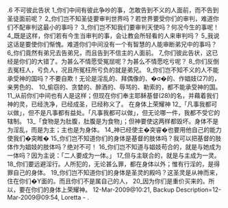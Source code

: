 .6 
不可彼此告状 
1_你们中间有彼此争吵的事，怎敢告到不义的人面前，而不告到圣徒面前呢？ 2_你们岂不知圣徒要审判世界吗？若世界要受你们的审判，难道你们不配审判这最小的事吗？ 3_你们岂不知我们要审判天使吗？何况今生的事呢！ 4_既是这样，你们若有今生当审判的事，会让教会所轻看的人来审判吗？ 5_我说这话是要使你们惭愧。难道你们中间没有一个有智慧的人能审断弟兄中的事吗？ 6_你们竟然有弟兄去告弟兄，而且告到不信主的人面前。 
7_你们彼此告状，这已经是你们的大错了。为甚么不情愿受冤屈呢？为甚么不情愿吃亏呢？ 8_你们反倒去冤枉人，亏负人，况且所冤枉所亏负的就是弟兄。 
9_你们岂不知不义的人不能承受神的国吗？不要自欺！无论是淫乱的、拜偶像的、�σ�的、作娼妓(27)的，亲男色的、 10_偷窃的、贪婪的、醉酒的、辱骂的、勒索的，都不能承受神的国。 11_从前你们中间也有人是这样；但现在你们奉主耶稣基督(28)的名，并藉着我们神的灵，已经洗净，已经成圣，已经称义了。 
在身体上荣耀神 
12_「凡事我都可以做」，但不是凡事都有益处。「凡事我都可以做」，但无论哪一件，我都不受它的辖制。 13_「食物是为肚腹，肚腹是为食物」；但神要使这两样都毁坏。身体不是为淫乱，而是为主；主也是为身体。 14_神已经使主�突睿�也要用他自己的能力使我们�突睢� 15_你们岂不知道你们的身体是基督的肢体吗？我可以把基督的肢体作为娼妓的肢体吗？绝对不可！ 16_你们岂不知道与娼妓苟合的，就是与她成为一体吗？因为主说：「二人要成为一体。」 17_但与主联合的，就是与主成为一灵。 
18_你们要远避淫行。人所犯的，无论甚么罪，都在身体以外；惟有行淫的，是得罪自己的身体。 19_你们岂不知道你们的身体是圣灵的殿吗？这圣灵是从神而来，住在你们�Y面的。而且你们不是属自己的人， 20_因为你们是重价买来的。所以，要在你们的身体上荣耀神。 
12-Mar-2009@10:21, Backup Description=12-Mar-2009@09:54, Loretta - 
  .